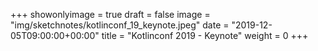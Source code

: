 +++
showonlyimage = true
draft = false
image = "img/sketchnotes/kotlinconf_19_keynote.jpeg"
date = "2019-12-05T09:00:00+00:00"
title = "Kotlinconf 2019 - Keynote"
weight = 0
+++
